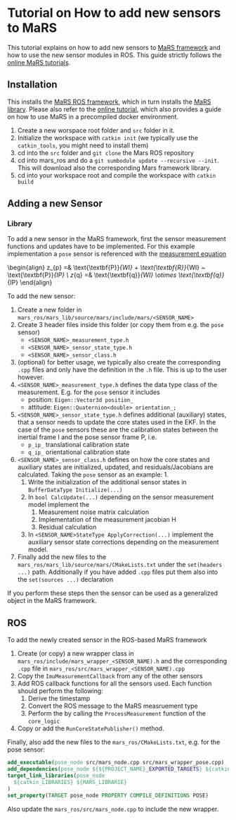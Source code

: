 
# Tutorial on How to add new sensors to MaRS

This tutorial explains on how to add new sensors to [MaRS framework](https://github.com/aau-cns/mars_lib) and how to use the new sensor modules in ROS. This guide strictly follows the [online MaRS tutorials](https://github.com/aau-cns/mars_lib#tutorials).

## Installation
This installs the [MaRS ROS framework](https://github.com/aau-cns/mars_ros), which in turn installs the [MaRS library](https://github.com/aau-cns/mars_lib). Please also refer to the [online tutorial](https://github.com/aau-cns/mars_ros#getting-started), which also provides a guide on how to use MaRS in a precompiled docker environment.

1. Create a new worspace root folder and `src` folder in it.
1. Initialize the workspace with `catkin init` (we typically use the `catkin_tools`, you might need to install them)
1. cd into the `src` folder and `git clone` the Mars ROS repository
1. cd into mars_ros and do a `git sumbodule update --recursive --init`. This will download also the corresponding Mars framework library.
1. cd into your workspace root and compile the workspace with `catkin build`


## Adding a new Sensor

### Library
To add a new sensor in the MaRS framework, first the sensor measurement functions and updates have to be implemented. For this example implementation a `pose` sensor is referenced with the [measurement equation](https://github.com/aau-cns/mars_lib#pose-6-dof)


\begin{align}
z_{p} =& \text{\textbf{P}}_{WI} + \text{\textbf{R}}_{WI} ~ \text{\textbf{P}}_{IP} \\
z_{q} =& \text{\textbf{q}}_{WI} \otimes \text{\textbf{q}}_{IP}
\end{align}


<!-- ![](https://latex.codecogs.com/svg.latex?z_{p}=\text{\textbf{p}}_{WI}+\text{\textbf{R}}_{WI}~\text{\textbf{p}}_{IP})
![](https://latex.codecogs.com/svg.latex?z_{q}=\text{\textbf{q}}_{WI}\otimes\text{\textbf{q}}_{IP}) -->


To add the new sensor:

1. Create a new folder in `mars_ros/mars_lib/source/mars/include/mars/<SENSOR_NAME>`
1. Create 3 header files inside this folder (or copy them from e.g. the `pose` sensor)
    - `<SENSOR_NAME>_measurement_type.h`
    - `<SENSOR_NAME>_sensor_state_type.h`
    - `<SENSOR_NAME>_sensor_class.h`
1. (optional) for better usage, we typically also create the corresponding `.cpp` files and only have the definition in the `.h` file. This is up to the user however.
1. `<SENSOR_NAME>_measurement_type.h` defines the data type class of the measurement. E.g. for the `pose` sensor it includes
    - position: `Eigen::Vector3d position_`
    - attitude: `Eigen::Quaternion<double> orientation_;`
1. `<SENSOR_NAME>_sensor_state_type.h` defines additional (auxiliary) states, that a sensor needs to update the core states used in the EKF. In the case of the `pose` sensors these are the calibration states between the inertial frame I and the pose sensor frame P, i.e.
    - `p_ip_` translational calibration state
    - `q_ip_` orientational calibration state
1. `<SENSOR_NAME>_sensor_class.h` defines on how the core states and auxiliary states are initialized, updated, and residuals/Jacobians are calculated. Taking the `pose` sensor as an example:
    1.
    1. Write the initialization of the additional sensor states in `BufferDataType Initialize(...)`
    1. In `bool CalcUpdate(...)` depending on the sensor measurement model implement the
        1. Measurement noise matrix calculation
        1. Implementation of the measurement jacobian H
        1. Residual calculation
    1. In `<SENSOR_NAME>StateType ApplyCorrection(...)` implement the auxiliary sensor state corrections depending on the measurement model.
1. Finally add the new files to the `mars_ros/mars_lib/source/mars/CMakeLists.txt` under the `set(headers ...)` path. Additionally if you have added `.cpp` files put them also into the `set(sources ...)` declaration

If you perform these steps then the sensor can be used as a generalized object in the MaRS framework.

## ROS
To add the newly created sensor in the ROS-based MaRS framework

1. Create (or copy) a new wrapper class in `mars_ros/include/mars_wrapper_<SENSOR_NAME).h` and the corresponding `.cpp` file in `mars_ros/src/mars_wrapper_<SENSOR_NAME).cpp`
1. Copy the `ImuMeasurementCallback` from any of the other sensors
1. Add ROS callback functions for all the sensors used. Each function should perform the following:
    1. Derive the timestamp
    1. Convert the ROS message to the MaRS measruement type
    1. Perform the by calling the `ProcessMeasurement` function of the `core_logic`
1. Copy or add the `RunCoreStatePublisher()` method.

Finally, also add the new files to the `mars_ros/CMakeLists.txt`, e.g. for the pose sensor:

```cmake
add_executable(pose_node src/mars_node.cpp src/mars_wrapper_pose.cpp)
add_dependencies(pose_node ${${PROJECT_NAME}_EXPORTED_TARGETS} ${catkin_EXPORTED_TARGETS} mars_lib)
target_link_libraries(pose_node
  ${catkin_LIBRARIES} ${MARS_LIBRARIE}
)
set_property(TARGET pose_node PROPERTY COMPILE_DEFINITIONS POSE)
```

Also update the `mars_ros/src/mars_node.cpp` to include the new wrapper.
